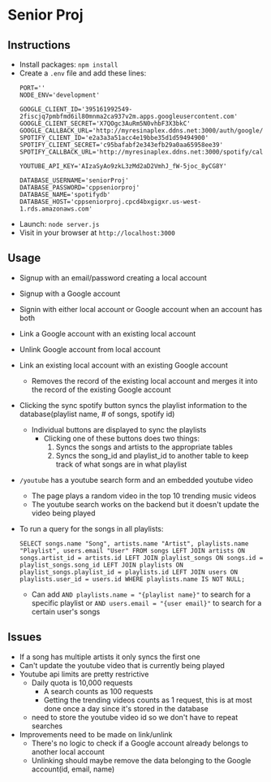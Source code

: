 
# Senior Proj

## Instructions
- Install packages: `npm install`
- Create a `.env` file and add these lines:
    ```
    PORT=''
    NODE_ENV='development'

    GOOGLE_CLIENT_ID='395161992549-2fiscjq7pmbfmd6il80mnma2ca937v2m.apps.googleusercontent.com'
    GOOGLE_CLIENT_SECRET='X7QOgc3AuRm5N0vhbF3X3bkC'
    GOOGLE_CALLBACK_URL='http://myresinaplex.ddns.net:3000/auth/google/callback'
    SPOTIFY_CLIENT_ID='e2a3a3a51acc4e19bbe35d1d59494900'
    SPOTIFY_CLIENT_SECRET='c95bafabf2e343efb29a0aa65958ee39'
    SPOTIFY_CALLBACK_URL='http://myresinaplex.ddns.net:3000/spotify/callback'

    YOUTUBE_API_KEY='AIzaSyAo9zkL3zMd2aD2VmhJ_fW-5joc_8yCG8Y'

    DATABASE_USERNAME='seniorProj'
    DATABASE_PASSWORD='cppseniorproj'
    DATABASE_NAME='spotifydb'
    DATABASE_HOST='cppseniorproj.cpcd4bxgigxr.us-west-1.rds.amazonaws.com'
    ```
- Launch: `node server.js`
- Visit in your browser at `http://localhost:3000`

## Usage

- Signup with an email/password creating a local account
- Signup with a Google account
- Signin with either local account or Google account when an account has both
- Link a Google account with an existing local account
- Unlink Google account from local account
- Link an existing local account with an existing Google account
    - Removes the record of the existing local account and merges it into the record of the existing Google account

- Clicking the sync spotify button syncs the playlist information to the database(playlist name, # of songs, spotify id)
    - Individual buttons are displayed to sync the playlists
        - Clicking one of these buttons does two things:
            1. Syncs the songs and artists to the appropriate tables
            2. Syncs the song_id and playlist_id to another table to keep track of what songs are in what playlist

- `/youtube` has a youtube search form and an embedded youtube video
    - The page plays a random video in the top 10 trending music videos
    - The youtube search works on the backend but it doesn't update the video being played
    

- To run a query for the songs in all playlists:
    ```
    SELECT songs.name "Song", artists.name "Artist", playlists.name "Playlist", users.email "User" FROM songs LEFT JOIN artists ON songs.artist_id = artists.id LEFT JOIN playlist_songs ON songs.id = playlist_songs.song_id LEFT JOIN playlists ON playlist_songs.playlist_id = playlists.id LEFT JOIN users ON playlists.user_id = users.id WHERE playlists.name IS NOT NULL;
    ```
    - Can add `AND playlists.name = "{playlist name}"` to search for a specific playlist or `AND users.email = "{user email}"` to search for a certain user's songs

## Issues

- If a song has multiple artists it only syncs the first one
- Can't update the youtube video that is currently being played
- Youtube api limits are pretty restrictive
    - Daily quota is 10,000 requests
        - A search counts as 100 requests
        - Getting the trending videos counts as 1 request, this is at most done once a day since it's stored in the database
    - need to store the youtube video id so we don't have to repeat searches
- Improvements need to be made on link/unlink
    - There's no logic to check if a Google account already belongs to another local account
    - Unlinking should maybe remove the data belonging to the Google account(id, email, name)
